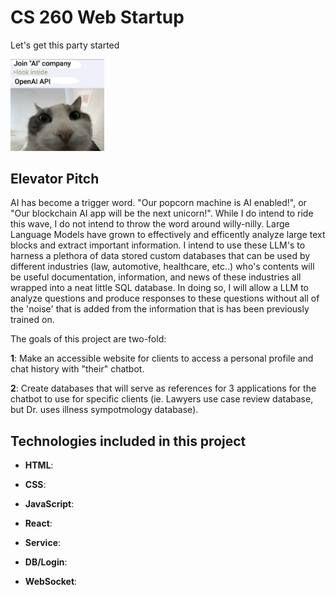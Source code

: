 # CS 260 Web Startup
Let's get this party started
<p align="left">
  <img src="https://github.com/ethan-mcq/startup/blob/main/ref_images/cat.png" width="150" height="auto"/>
</p>

## Elevator Pitch
AI has become a trigger word. "Our popcorn machine is AI enabled!", or "Our blockchain AI app will be the next unicorn!". While I do intend to ride this wave, I do not intend to throw the word around willy-nilly. Large Language Models have grown to effectively and efficently analyze large text blocks and extract important information. I intend to use these LLM's to harness a plethora of data stored custom databases that can be used by different industries (law, automotive, healthcare, etc..) who's contents will be useful documentation, information, and news of these industries all wrapped into a neat little SQL database. In doing so, I will allow a LLM to analyze questions and produce responses to these questions without all of the 'noise' that is added from the information that is has been previously trained on. 

The goals of this project are two-fold:

**1**: Make an accessible website for clients to access a personal profile and chat history with "their" chatbot.

**2**: Create databases that will serve as references for 3 applications for the chatbot to use for specific clients (ie. Lawyers use case review database, but Dr. uses illness sympotmology database).

## Technologies included in this project
- **HTML**: 

- **CSS**: 

- **JavaScript**: 

- **React**:

- **Service**:

- **DB/Login**:
  
- **WebSocket**:
